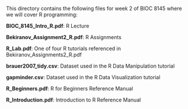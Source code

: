 This directory contains the following files for week 2 of BIOC 8145 where we will cover R programming:

**BIOC_8145_Intro_R.pdf**: R Lecture

**Bekiranov_Assignment2_R.pdf**: R Assignments

**R_Lab.pdf**: One of four R tutorials referenced in Bekiranov_Assignments2_R.pdf

**brauer2007_tidy.csv**: Dataset used in the R Data Manipulation tutorial

**gapminder.csv**: Dataset used in the R Data Visualization tutorial

**R_Beginners.pdf**: R for Beginners Reference Manual

**R_Introduction.pdf**: Introduction to R Reference Manual
